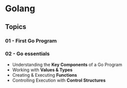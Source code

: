 # Golang
## Topics

### 01 - First Go Program
### 02 - Go essentials
- Understanding the **Key Components** of a Go Program
- Working with **Values & Types**
- Creating & Executing **Functions**
- Controlling Execution with **Control Structures**


